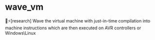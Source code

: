 # wave_vm
🌊⚡️[research] Wave the virtual machine with just-in-time compilation into machine instructions which are then executed on AVR controllers or Windows\Linux
